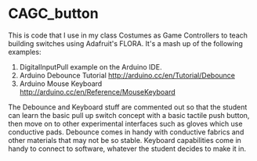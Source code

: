 CAGC_button
===========
This is code that I use in my class Costumes as Game Controllers to teach building switches using Adafruit's FLORA. 
It's a mash up of the following examples:

1. DigitalInputPull example on the Arduino IDE. 
2. Arduino Debounce Tutorial http://arduino.cc/en/Tutorial/Debounce
3. Arduino Mouse Keyboard http://arduino.cc/en/Reference/MouseKeyboard

The Debounce and Keyboard stuff are commented out so that the student can learn the basic pull up switch concept
with a basic tactile push button, then move on to other experimental interfaces such as gloves which use conductive
pads. Debounce comes in handy with conductive fabrics and other materials that may not be so stable. Keyboard 
capabilities come in handy to connect to software, whatever the student decides to make it in. 
